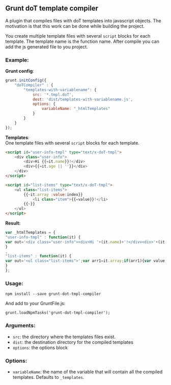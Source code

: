 ## Grunt doT template compiler

A plugin that compiles files with doT templates into javascript objects. The motivation is that this work can be done while building the project.

You create multiple template files with several `script` blocks for each template. The template name is the function name. After compile you can add the js generated file to you project.

### Example:

**Grunt config**:
     
```javascript
grunt.initConfig({
	"doTCompiler" : {
		"templates-with-variablename": {
			src: '*.tmpl.doT',
			dest: 'dist/templates-with-variablename.js',
			options: {
				variableName: "_htmlTemplates"
			}
		}
	}
});
```     
**Templates**:   
One template files with several `script` blocks for each template.

```html        
<script id="user-info-tmpl" type="text/x-doT-tmpl">
	<div class="user-info">
		<div>Hi {{=it.name}}!</div>
		<div>{{=it.age || ''}}</div>
	</div>
</script>

<script id="list-items" type="text/x-doT-tmpl">
	<ul class="list-items">
		{{~it.array :value:index}}
			<li class="item">{{=value}}!</li>
		{{~}}
	</ul>
</script>   

```    

**Result:**

```javascript    
var _htmlTemplates = {
"user-info-tmpl" : function(it) {
var out='<div class="user-info"><div>Hi '+(it.name)+'!</div><div>'+(it.age || '')+'</div></div>';return out;
}
,
"list-items" : function(it) {
var out='<ul class="list-items">';var arr1=it.array;if(arr1){var value,index=-1,l1=arr1.length-1;while(index<l1){value=arr1[index+=1];out+='<li class="item">'+(value)+'!</li>';} } out+='</ul>';return out;
}
};
```    

### Usage:

`npm install --save grunt-dot-tmpl-compiler`

And add to your GruntFile.js:

`grunt.loadNpmTasks('grunt-dot-tmpl-compiler');`

### Arguments:
* `src`: the directory where the templates files exist.
* `dist`: the destination directory for the compiled templates
* `options`: the options block

### Options:
* `variableName`: the name of the variable that will contain all the compiled templates. Defaults to `_templates`.
